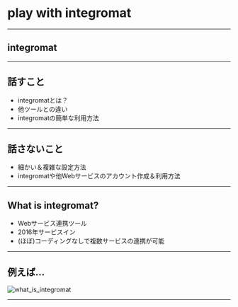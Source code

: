# play with integromat

---

## integromat

---

## 話すこと

- integromatとは？
- 他ツールとの違い
- integromatの簡単な利用方法

---

## 話さないこと

- 細かい＆複雑な設定方法
- integromatや他Webサービスのアカウント作成＆利用方法

---

## What is integromat?

- Webサービス連携ツール
- 2016年サービスイン
- (ほぼ)コーディングなしで複数サービスの連携が可能

---

## 例えば...

![what_is_integromat](https://github.com/nyanc0/Android/blob/other_knowledge/integromat/images/what_is_integromat.png?raw=true)


---
